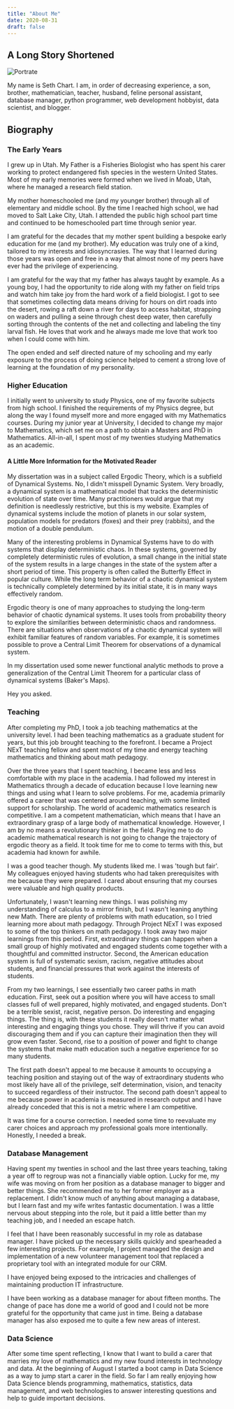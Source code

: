 ```yaml
---
title: "About Me"
date: 2020-08-31
draft: false
---
```

## A Long Story Shortened
![Portrate](PortrateLarge.png)

My name is Seth Chart. I am, in order of decreasing experience, a son, brother, mathematician, teacher, husband, feline personal assistant, database manager, python programmer, web development hobbyist,  data scientist, and blogger.  

## Biography

### The Early Years

I grew up in Utah. My Father is a Fisheries Biologist who has spent his carer working to protect endangered fish species in the western United States. Most of my early memories were formed when we lived in Moab, Utah, where he managed a research field station.

My mother homeschooled me (and my younger brother) through all of elementary and middle school. By the time I reached high school, we had moved to Salt Lake City, Utah. I attended the public high school part time and continued to be homeschooled part time through senior year.

I am grateful for the decades that my mother spent building a bespoke early education for me (and my brother). My education was truly one of a kind, tailored to my interests and idiosyncrasies. The way that I learned during those years was open and free in a way that almost none of my peers have ever had the privilege of experiencing. 

I am grateful for the way that my father has always taught by example. As a young boy, I had the opportunity to ride along with my father on field trips and watch him take joy from the hard work of a field biologist. I got to see that sometimes collecting data means driving for hours on dirt roads into the desert, rowing a raft down a river for days to access habitat, strapping on waders and pulling a seine through chest deep water, then carefully sorting through the contents of the net and collecting and labeling the tiny larval fish. He loves that work and he always made me love that work too when I could come with him. 

The open ended and self directed nature of my schooling and my early exposure to the process of doing science helped to cement a strong love of learning at the foundation of my personality.

### Higher Education

I initially went to university to study Physics, one of my favorite subjects from high school. I finished the requirements of my Physics degree, but along the way I found myself more and more engaged with my Mathematics courses. During my junior year at University, I decided to change my major to Mathematics, which set me on a path to obtain a Masters and PhD in Mathematics. All-in-all, I spent most of my twenties studying Mathematics as an academic. 

#### A Little More Information for the Motivated Reader

My dissertation was in a subject called Ergodic Theory, which is a subfield of Dynamical Systems. No, I didn't misspell Dynamic System. Very broadly, a dynamical system is a mathematical model that tracks the deterministic evolution of state over time. Many practitioners would argue that my definition is needlessly restrictive, but this is my website. Examples of dynamical systems include the motion of planets in our solar system, population models for predators (foxes) and their prey (rabbits), and the motion of a double pendulum.

Many of the interesting problems in Dynamical Systems have to do with systems that display deterministic chaos. In these systems, governed by completely deterministic rules of evolution, a small change in the initial state of the system results in a large changes in the state of the system after a short period of time. This property is often called the Butterfly Effect in popular culture. While the long term behavior of a chaotic dynamical system is technically completely determined by its initial state, it is in many ways effectively random.

Ergodic theory is one of many approaches to studying the long-term behavior of chaotic dynamical systems. It uses tools from probability theory to explore the similarities between deterministic chaos and randomness. There are situations when observations of a chaotic dynamical system will exhibit familiar features of random variables. For example, it is sometimes possible to prove a Central Limit Theorem for observations of a dynamical system.

In my dissertation used some newer functional analytic methods to prove a generalization of the Central Limit Theorem for a particular class of dynamical systems (Baker's Maps).

Hey you asked.

### Teaching

After completing my PhD, I took a job teaching mathematics at the university level. I had been teaching mathematics as a graduate student for years, but this job brought teaching to the forefront. I became a Project NExT teaching fellow and spent most of my time and energy teaching mathematics and thinking about math pedagogy.

 Over the three years that I spent teaching, I became less and less comfortable with my place in the academia. I had followed my interest in Mathematics through a decade of education because I love learning new things and using what I learn to solve problems. For me, academia primarily offered a career that was centered around teaching, with some limited support for scholarship. The world of academic mathematics research is competitive. I am a competent mathematician, which means that I have an extraordinary grasp of a large body of mathematical knowledge. However, I am by no means a revolutionary thinker in the field. Paying me to do academic mathematical research is not going to change the trajectory of ergodic theory as a field. It took time for me to come to terms with this, but academia had known for awhile.

I was a good teacher though. My students liked me. I was 'tough but fair'. My colleagues enjoyed having students who had taken prerequisites with me because they were prepared. I cared about ensuring that my courses were valuable and high quality products. 

Unfortunately, I wasn't learning new things. I was polishing my understanding of calculus to a mirror finish, but I wasn't leaning anything new Math. There are plenty of problems with math education, so I tried learning more about math pedagogy. Through Project NExT I was exposed to some of the top thinkers on math pedagogy. I took away two major learnings from this period. First, extraordinary things can happen when a small group of highly motivated and engaged students come together with a thoughtful and committed instructor. Second, the American education system is full of systematic sexism, racism, negative attitudes about students, and financial pressures that work against the interests of students. 

From my two learnings, I see essentially two career paths in math education. First, seek out a position where you will have access to small classes full of well prepared, highly motivated, and engaged students. Don't be a terrible sexist, racist, negative person. Do interesting and engaging things. The thing is, with these students it really doesn't matter what interesting and engaging things you chose. They will thrive if you can avoid discouraging them and if you can capture their imagination then they will grow even faster. Second, rise to a position of power and fight to change the systems that make math education such a negative experience for so many students. 

The first path doesn't appeal to me because it amounts to occupying a teaching position and staying out of the way of extraordinary students who most likely have all of the privilege, self determination, vision, and tenacity to succeed regardless of their instructor. The second path doesn't appeal to me because power in academia is measured in research output and I have already conceded that this is not a metric where I am competitive.

It was time for a course correction. I needed some time to reevaluate my carer choices and approach my professional goals more intentionally. Honestly, I needed a break.

### Database Management

Having spent my twenties in school and the last three years teaching, taking a year off to regroup was not a financially viable option. Lucky for me, my wife was moving on from her position as a database manager to bigger and better things. She recommended me to her former employer as a replacement. I didn't know much of anything about managing a database, but I learn fast and my wife writes fantastic documentation. I was a little nervous about stepping into the role, but it paid a little better than my teaching job, and I needed an escape hatch.

I feel that I have been reasonably successful in my role as database manager. I have picked up the necessary skills quickly and spearheaded a few interesting projects. For example, I project managed the design and implementation of a new volunteer management tool that replaced a proprietary tool with an integrated module for our CRM. 

I have enjoyed being exposed to the intricacies and challenges of maintaining production IT infrastructure. 

I have been working as a database manager for about fifteen months. The change of pace has done me a world of good and I could not be more grateful for the opportunity that came just in time. Being a database manager has also exposed me to quite a few new areas of interest.     

### Data Science

After some time spent reflecting, I know that I want to build a carer that marries my love of mathematics and my new found interests in technology and data. At the beginning of August I started a boot camp in Data Science as a way to jump start a carer in the field. So far I am really enjoying how Data Science blends programming, mathematics, statistics, data management, and web technologies to answer interesting questions and help to guide important decisions.  
